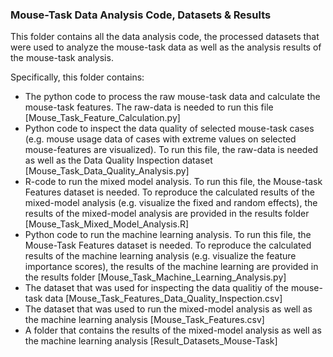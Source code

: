 ### Mouse-Task Data Analysis Code, Datasets & Results

This folder contains all the data analysis code, the processed datasets that were used to analyze the
mouse-task data as well as the analysis results of the mouse-task analysis.

Specifically, this folder contains:

- The python code to process the raw mouse-task data and calculate the mouse-task features. The raw-data is needed to run this
file [Mouse_Task_Feature_Calculation.py]
- Python code to inspect the data quality of selected mouse-task cases (e.g. mouse usage data of cases with extreme values
on selected mouse-features are visualized). To run this file, the raw-data is needed as well as the Data Quality
Inspection dataset [Mouse_Task_Data_Quality_Analysis.py]
- R-code to run the mixed model analysis. To run this file, the Mouse-task Features dataset is needed.
To reproduce the calculated results of the mixed-model analysis (e.g. visualize
the fixed and random effects), the results of the mixed-model analysis are provided in the results folder [Mouse_Task_Mixed_Model_Analysis.R]
- Python code to run the machine learning analysis. To run this file, the Mouse-Task Features dataset is needed.
To reproduce the calculated results of the machine learning analysis (e.g. visualize
the feature importance scores), the results of the machine learning are provided in the results folder [Mouse_Task_Machine_Learning_Analysis.py]
- The dataset that was used for inspecting the data qualitiy of the mouse-task data [Mouse_Task_Features_Data_Quality_Inspection.csv]
- The dataset that was used to run the mixed-model analysis as well as the machine learning analysis [Mouse_Task_Features.csv]
- A folder that contains the results of the mixed-model analysis as well as the machine learning analysis [Result_Datasets_Mouse-Task]